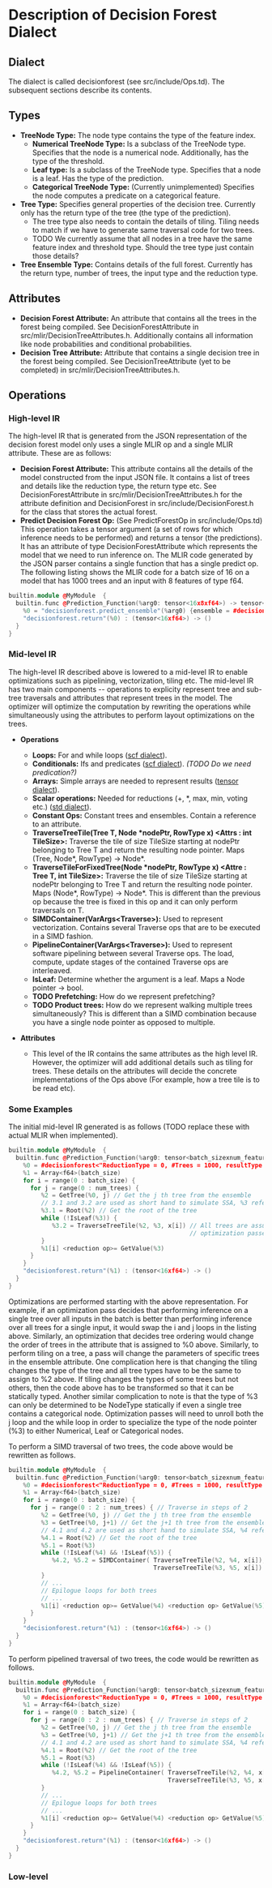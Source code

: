 # Description of Decision Forest Dialect

## Dialect
The dialect is called decisionforest (see src/include/Ops.td). The subsequent sections describe its contents.

## Types
* **TreeNode Type:** The node type contains the type of the feature index.
    * **Numerical TreeNode Type:** Is a subclass of the TreeNode type. Specifies that the node is a numerical node. Additionally, has the type of the threshold.
    * **Leaf type:** Is a subclass of the TreeNode type. Specifies that a node is a leaf. Has the type of the prediction.
    * **Categorical TreeNode Type:** (Currently unimplemented) Specifies the node computes a predicate on a categorical feature.
* **Tree Type:** Specifies general properties of the decision tree. Currently only has the return type of the tree (the type of the prediction). 
    * The tree type also needs to contain the details of tiling. Tiling needs to match if we have to generate same traversal code for two trees.
    * TODO We currently assume that all nodes in a tree have the same feature index and threshold type. Should the tree type just contain those details?
* **Tree Ensemble Type:** Contains details of the full forest. Currently has the return type, number of trees, the input type and the reduction type.

## Attributes
* **Decision Forest Attribute:** An attribute that contains all the trees in the forest being compiled. See DecisionForestAttribute in src/mlir/DecisionTreeAttributes.h. Additionally contains all information like node probabilities and conditional probabilities. 
* **Decision Tree Attribute:** Attribute that contains a single decision tree in the forest being compiled. See DecisionTreeAttribute (yet to be completed) in src/mlir/DecisionTreeAttributes.h.

## Operations
### High-level IR
The high-level IR that is generated from the JSON representation of the decision forest model only uses a single MLIR op and a single MLIR attribute. These are as follows:
* **Decision Forest Attribute:** This attribute contains all the details of the model constructed from the input JSON file. It contains a list of trees and details like the reduction type, the return type etc. See DecisionForestAttribute in src/mlir/DecisionTreeAttributes.h for the attribute definition and DecisionForest in src/include/DecisionForest.h for the class that stores the actual forest. 
* **Predict Decision Forest Op:** (See PredictForestOp in src/include/Ops.td) This operation takes a tensor argument (a set of rows for which inference needs to be performed) and returns a tensor (the predictions). It has an attribute of type DecisionForestAttribute which represents the model that we need to run inference on.
The MLIR code generated by the JSON parser contains a single function that has a single predict op. The following listing shows the MLIR code for a batch size of 16 on a model that has 1000 trees and an input with 8 features of type f64. 
```C++
builtin.module @MyModule  {
  builtin.func @Prediction_Function(%arg0: tensor<16x8xf64>) -> tensor<16xf64> {
    %0 = "decisionforest.predict_ensemble"(%arg0) {ensemble = #decisionforest<"ReductionType = 0, #Trees = 1000, resultType = tensor<16xf64>">} : (tensor<16x8xf64>) -> tensor<16xf64>
    "decisionforest.return"(%0) : (tensor<16xf64>) -> ()
  }
}
```
### Mid-level IR
The high-level IR described above is lowered to a mid-level IR to enable optimizations such as pipelining, vectorization, tiling etc. The mid-level IR has two main components -- operations to explicity represent tree and sub-tree traversals and attributes that represent trees in the model. The optimizer will optimize the computation by rewriting the operations while simultaneously using the attributes to perform layout optimizations on the trees. 

* **Operations**
   * **Loops:** For and while loops ([scf dialect](https://mlir.llvm.org/docs/Dialects/SCFDialect/)).
   * **Conditionals:** Ifs and predicates ([scf dialect](https://mlir.llvm.org/docs/Dialects/SCFDialect/)). *(TODO Do we need predication?)*
   * **Arrays:** Simple arrays are needed to represent results ([tensor dialect](https://mlir.llvm.org/docs/Dialects/TensorOps/)). 
   * **Scalar operations:** Needed for reductions (+, \*, max, min, voting etc.) ([std dialect](https://mlir.llvm.org/docs/Dialects/Standard/)).
   * **Constant Ops:** Constant trees and ensembles. Contain a reference to an attribute. 
   * **TraverseTreeTile(Tree T, Node \*nodePtr, RowType x) \<Attrs : int TileSize\>:** Traverse the tile of size TileSize starting at nodePtr belonging to Tree T and return the resulting node pointer. Maps (Tree, Node\*, RowType) -> Node\*.
   * **TraverseTileForFixedTree(Node \*nodePtr, RowType x) \<Attre : Tree T, int TileSize\>:** Traverse the tile of size TileSize starting at nodePtr belonging to Tree T and return the resulting node pointer. Maps (Node\*, RowType) -> Node\*. This is different than the previous op because the tree is fixed in this op and it can only perform traversals on T. 
   * **SIMDContainer(VarArgs\<Traverse\>):** Used to represent vectorization. Contains several Traverse ops that are to be executed in a SIMD fashion.
   * **PipelineContainer(VarArgs\<Traverse\>):** Used to represent software pipelining between several Traverse ops. The load, compute, update stages of the contained Traverse ops are interleaved.
   * **IsLeaf:** Determine whether the argument is a leaf. Maps a Node pointer -> bool.
   * **TODO Prefetching:** How do we represent prefetching?
   * **TODO Product trees:** How do we represent walking multiple trees simultaneously? This is different than a SIMD combination because you have a single node pointer as opposed to multiple. 

* **Attributes**
   * This level of the IR contains the same attributes as the high level IR. However, the optimizer will add additional details such as tiling for trees. These details on the attributes will decide the concrete implementations of the Ops above (For example, how a tree tile is to be read etc).

### Some Examples
The initial mid-level IR generated is as follows (TODO replace these with actual MLIR when implemented).
```C++
builtin.module @MyModule  {
  builtin.func @Prediction_Function(%arg0: tensor<batch_sizexnum_featuresxf64>) -> tensor<batch_sizexf64> {
    %0 = #decisionforest<"ReductionType = 0, #Trees = 1000, resultType = tensor<16xf64>"> //The forest we're performing inference on
    %1 = Array<f64>(batch_size)
    for i = range(0 : batch_size) {
      for j = range(0 : num_trees) {
         %2 = GetTree(%0, j) // Get the j th tree from the ensemble
         // 3.1 and 3.2 are used as short hand to simulate SSA, %3 refers to either assignment
         %3.1 = Root(%2) // Get the root of the tree
         while (!IsLeaf(%3)) {
            %3.2 = TraverseTreeTile(%2, %3, x[i]) // All trees are assumed to have the same tiling since no
                                                  // optimization passes have changed the tiling of trees.
         }
         %1[i] <reduction op>= GetValue(%3)
      }
    }
    "decisionforest.return"(%1) : (tensor<16xf64>) -> ()
  }
}
```
Optimizations are performed starting with the above representation. For example, if an optimization pass decides that performing inference on a single tree over all inputs in the batch is better than performing inference over all trees for a single input, it would swap the i and j loops in the listing above. Similarly, an optimization that decides tree ordering would change the order of trees in the attribute that is assigned to %0 above. Similarly, to perform tiling on a tree, a pass will change the parameters of specific trees in the ensemble attribute. One complication here is that changing the tiling changes the type of the tree and all tree types have to be the same to assign to %2 above. If tiling changes the types of some trees but not others, then the code above has to be transformed so that it can be statically typed. Another similar complication to note is that the type of %3 can only be determined to be NodeType statically if even a single tree contains a categorical node. Optimization passes will need to unroll both the j loop and the while loop in order to specialize the type of the node pointer (%3) to either Numerical, Leaf or Categorical nodes.

To perform a SIMD traversal of two trees, the code above would be rewritten as follows. 
```C++
builtin.module @MyModule  {
  builtin.func @Prediction_Function(%arg0: tensor<batch_sizexnum_featuresxf64>) -> tensor<batch_sizexf64> {
    %0 = #decisionforest<"ReductionType = 0, #Trees = 1000, resultType = tensor<16xf64>"> //The forest we're performing inference on
    %1 = Array<f64>(batch_size)
    for i = range(0 : batch_size) {
      for j = range(0 : 2 : num_trees) { // Traverse in steps of 2
         %2 = GetTree(%0, j) // Get the j th tree from the ensemble
         %3 = GetTree(%0, j+1) // Get the j+1 th tree from the ensemble
         // 4.1 and 4.2 are used as short hand to simulate SSA, %4 refers to either assignment
         %4.1 = Root(%2) // Get the root of the tree
         %5.1 = Root(%3)
         while (!IsLeaf(%4) && !IsLeaf(%5)) {
            %4.2, %5.2 = SIMDContainer( TraverseTreeTile(%2, %4, x[i]),
                                        TraverseTreeTile(%3, %5, x[i]) )
         }
         // ...
         // Epilogue loops for both trees
         // ...
         %1[i] <reduction op>= GetValue(%4) <reduction op> GetValue(%5)
      }
    }
    "decisionforest.return"(%1) : (tensor<16xf64>) -> ()
  }
}
```

To perform pipelined traversal of two trees, the code would be rewritten as follows.
```C++
builtin.module @MyModule  {
  builtin.func @Prediction_Function(%arg0: tensor<batch_sizexnum_featuresxf64>) -> tensor<batch_sizexf64> {
    %0 = #decisionforest<"ReductionType = 0, #Trees = 1000, resultType = tensor<16xf64>"> //The forest we're performing inference on
    %1 = Array<f64>(batch_size)
    for i = range(0 : batch_size) {
      for j = range(0 : 2 : num_trees) { // Traverse in steps of 2
         %2 = GetTree(%0, j) // Get the j th tree from the ensemble
         %3 = GetTree(%0, j+1) // Get the j+1 th tree from the ensemble
         // 4.1 and 4.2 are used as short hand to simulate SSA, %4 refers to either assignment
         %4.1 = Root(%2) // Get the root of the tree
         %5.1 = Root(%3)
         while (!IsLeaf(%4) && !IsLeaf(%5)) {
            %4.2, %5.2 = PipelineContainer( TraverseTreeTile(%2, %4, x[i]),
                                            TraverseTreeTile(%3, %5, x[i]) )
         }
         // ...
         // Epilogue loops for both trees
         // ...
         %1[i] <reduction op>= GetValue(%4) <reduction op> GetValue(%5)
      }
    }
    "decisionforest.return"(%1) : (tensor<16xf64>) -> ()
  }
}
```

### Low-level 
